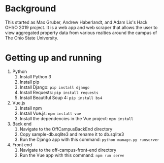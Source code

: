 # Background
This started as Max Gruber, Andrew Haberlandt, and Adam Lis's Hack OHI/O 2019 project. It is a web app and web scraper that allows the user to view aggregated property data from various realties around the campus of The Ohio State University.

# Getting up and running
1. Python
    1. Install Python 3
    1. Install pip
    1. Install Django: `pip install django`
    1. Install Requests: `pip install requests`
    1. Install Beautiful Soup 4: `pip install bs4`
1. Vue.js
    1. Install npm
    1. Install Vue.js: `npm install vue`
    1. Install the dependencies in the Vue project: `npm install`
1. Back end
    1. Navigate to the OffCampusBackEnd directory
    1. Copy sample-db.sqlite3 and rename it to db.sqlite3
    1. Run the Django app with this command: `python manage.py runserver`
1. Front end
    1. Navigate to the off-campus-front-end directory
    1. Run the Vue app with this command: `npm run serve`
